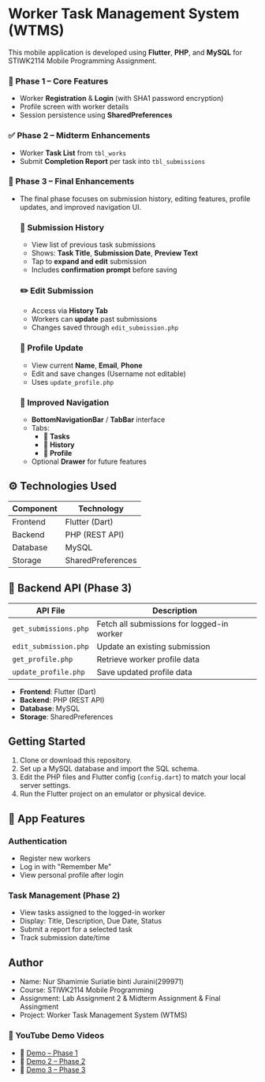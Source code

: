 # Worker Task Management System (WTMS)

This mobile application is developed using **Flutter**, **PHP**, and **MySQL** for STIWK2114 Mobile Programming Assignment.

### 🔐 Phase 1 – Core Features
- Worker **Registration** & **Login** (with SHA1 password encryption)
- Profile screen with worker details
- Session persistence using **SharedPreferences**

### ✅ Phase 2 – Midterm Enhancements
- Worker **Task List** from `tbl_works`
- Submit **Completion Report** per task into `tbl_submissions`

### 🔄 Phase 3 – Final Enhancements
-  The final phase focuses on submission history, editing features, profile updates, and improved navigation UI.

      ### 📜 Submission History
      - View list of previous task submissions
      - Shows: **Task Title**, **Submission Date**, **Preview Text**
      - Tap to **expand and edit** submission
      - Includes **confirmation prompt** before saving
      
      ### ✏️ Edit Submission
      - Access via **History Tab**
      - Workers can **update** past submissions
      - Changes saved through `edit_submission.php`
      
      ### 👤 Profile Update
      - View current **Name**, **Email**, **Phone**
      - Edit and save changes (Username not editable)
      - Uses `update_profile.php`
      
      ### 🧭 Improved Navigation
      - **BottomNavigationBar** / **TabBar** interface
      - Tabs:
        - 📝 **Tasks**
        - 📜 **History**
        - 👤 **Profile**
      - Optional **Drawer** for future features

## ⚙️ Technologies Used

| Component | Technology        |
|----------|-------------------|
| Frontend | Flutter (Dart)    |
| Backend  | PHP (REST API)    |
| Database | MySQL             |
| Storage  | SharedPreferences |

## 📡 Backend API (Phase 3)

| API File             | Description                                    |
|----------------------|------------------------------------------------|
| `get_submissions.php`| Fetch all submissions for logged-in worker     |
| `edit_submission.php`| Update an existing submission                  |
| `get_profile.php`    | Retrieve worker profile data                   |
| `update_profile.php` | Save updated profile data                      |

- **Frontend**: Flutter (Dart)
- **Backend**: PHP (REST API)
- **Database**: MySQL
- **Storage**: SharedPreferences 

## Getting Started
1. Clone or download this repository.
2. Set up a MySQL database and import the SQL schema.
3. Edit the PHP files and Flutter config (`config.dart`) to match your local server settings.
4. Run the Flutter project on an emulator or physical device.


## 📱 App Features

### Authentication
- Register new workers
- Log in with "Remember Me"
- View personal profile after login

### Task Management (Phase 2)
- View tasks assigned to the logged-in worker
- Display: Title, Description, Due Date, Status
- Submit a report for a selected task
- Track submission date/time

## Author

- Name: Nur Shamimie Suriatie binti Juraini(299971)
- Course: STIWK2114 Mobile Programming
- Assignment: Lab Assignment 2 & Midterm Assignment & Final Assingment 
- Project: Worker Task Management System (WTMS)
  
### 🎥 YouTube Demo Videos
- 🔗 [Demo  – Phase 1](https://youtu.be/cb5e07KMcjU)
- 🔗 [Demo 2 – Phase 2 ](https://youtu.be/yC-wW3xcRQc)
- 🔗 [Demo 3 – Phase 3](https://youtu.be/mx3fEaJ_Ubo)
